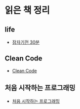 # 읽은 책 정리

## life
* [잠자기전 30분](https://github.com/ComaDevRepo/readBooks/blob/master/life/%EC%9E%A0%EC%9E%90%EA%B8%B0%EC%A0%84_30%EB%B6%84.md)

## Clean Code
* [Clean Code](https://github.com/hellworld-io/readBooks/tree/master/clean%20code)

## 처음 시작하는 프로그래밍
* [처음 시작하는 프로그래밍]()